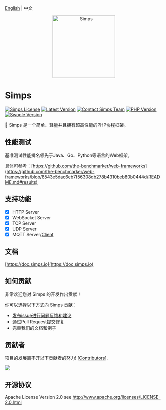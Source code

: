[English](./README.md) | 中文

<p align="center">
    <a href="https://simps.io" target="_blank">
        <img src="https://cdn.jsdelivr.net/gh/sy-records/staticfile/images/simps.png" alt="Simps" height="200px" />
    </a>
</p>

# Simps

[![Simps License](https://poser.pugx.org/simple-swoole/simps/license)](LICENSE)
[![Latest Version](https://img.shields.io/packagist/v/simple-swoole/simps.svg)](https://packagist.org/packages/simple-swoole/simps)
[![Contact Simps Team](https://img.shields.io/badge/contact-@Simps%20Team-blue.svg)](mailto:team@simps.io)
[![PHP Version](https://img.shields.io/badge/php-%3E=7.1-brightgreen.svg)](https://www.php.net)
[![Swoole Version](https://img.shields.io/badge/swoole-%3E=4.4.0-brightgreen.svg)](https://github.com/swoole/swoole-src)

🚀 Simps 是一个简单、轻量并且拥有超高性能的PHP协程框架。

## 性能测试

基准测试性能排名领先于Java、Go、Python等语言的Web框架。

具体可参考：[https://github.com/the-benchmarker/web-frameworks](https://github.com/the-benchmarker/web-frameworks/blob/8543e5dac6eb7f56308db278b4310beb80b0444d/README.md#results)

## 支持功能

* [x] HTTP Server
* [x] WebSocket Server
* [x] TCP Server
* [x] UDP Server
* [x] MQTT Server/[Client](https://github.com/simps/mqtt)

## 文档

[https://doc.simps.io](https://doc.simps.io)

## 如何贡献

非常欢迎您对 Simps 的开发作出贡献！

你可以选择以下方式向 Simps 贡献：

* [发布issue进行问题反馈和建议](https://github.com/simple-swoole/simps/issues)
* 通过Pull Request提交修复
* 完善我们的文档和例子

## 贡献者

项目的发展离不开以下贡献者的努力! [[Contributors](https://github.com/simple-swoole/simps/graphs/contributors)].

<a href="https://github.com/simple-swoole/simps/graphs/contributors"><img src="https://opencollective.com/simps/contributors.svg?width=890&button=false" /></a>

## 开源协议

Apache License Version 2.0 see http://www.apache.org/licenses/LICENSE-2.0.html